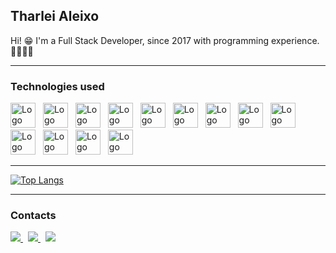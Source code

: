 ## Tharlei Aleixo

Hi! 😁 I'm a Full Stack Developer, since 2017 with programming experience. 👨🏻‍💻🚀

___

### Technologies used

<img src="https://cdn.jsdelivr.net/gh/devicons/devicon/icons/html5/html5-original.svg" width="40" alt="Logo HTML 5" style="margin-right: 0.5rem;"/>
<img src="https://cdn.jsdelivr.net/gh/devicons/devicon/icons/css3/css3-original.svg" width="40" alt="Logo CSS 3" style="margin-right: 0.5rem;"/>
<img src="https://cdn.jsdelivr.net/gh/devicons/devicon/icons/tailwindcss/tailwindcss-plain.svg" width="40" alt="Logo Tailwind CSS" style="margin-right: 0.5rem;"/>
<img src="https://cdn.jsdelivr.net/gh/devicons/devicon/icons/javascript/javascript-original.svg" alt="Logo Javascript" width="40" style="margin-right: 0.5rem;"/>
<img src="https://cdn.jsdelivr.net/gh/devicons/devicon/icons/typescript/typescript-original.svg" alt="Logo Typescript" width="40" style="margin-right: 0.5rem;"/>
<img src="https://cdn.jsdelivr.net/gh/devicons/devicon/icons/nodejs/nodejs-original.svg" width="40" alt="Logo Node.js" style="margin-right: 0.5rem;" />
<img src="https://cdn.jsdelivr.net/gh/devicons/devicon/icons/react/react-original.svg" width="40" alt="Logo React" style="margin-right: 0.5rem;"/>
<img src="https://cdn.jsdelivr.net/gh/devicons/devicon/icons/vuejs/vuejs-original.svg" width="40" alt="Logo Vue JS" style="margin-right: 0.5rem;"/>
<img src="https://cdn.jsdelivr.net/gh/devicons/devicon/icons/php/php-original.svg" width="40" alt="Logo PHP" style="margin-right: 0.5rem;"/>
<img src="https://cdn.worldvectorlogo.com/logos/laravel-2.svg" width="40" alt="Logo Laravel" style="margin-right: 0.5rem;"/>
<img src="https://cdn.jsdelivr.net/gh/devicons/devicon/icons/postgresql/postgresql-original.svg" alt="Logo Postgres SQL" width="40" style="margin-right: 0.5rem;"/>
<img src="https://cdn.jsdelivr.net/gh/devicons/devicon/icons/mysql/mysql-original.svg" width="40" alt="Logo MySQL" style="margin-right: 0.5rem;"/>
<img src="https://cdn.jsdelivr.net/gh/devicons/devicon/icons/docker/docker-original.svg" width="40" alt="Logo Docker" style="margin-right: 0.5rem;"/>

___

[![Top
Langs](https://github-readme-stats.vercel.app/api/top-langs/?username=tharlei&layout=compact)](https://github.com/anuraghazra/github-readme-stats)

___

### Contacts

<a href="https://www.linkedin.com/in/tharleialeixo/" target="_blank" style="margin-right: 0.5rem;">
  <img src="https://img.shields.io/badge/LinkedIn-333?style=for-the-badge&logo=LinkedIn&logoColor=white"/>
</a>
<a href="mailto:tharlei_aleixo@hotmail.com" target="_blank" style="margin-right: 0.5rem;">
  <img src="https://img.shields.io/badge/Email-333?style=for-the-badge&logo=gmail&logoColor=white"/>
</a>
<a href="https://tharlei.com" target="_blank" style="margin-right: 0.5rem;">
  <img src="https://img.shields.io/badge/Site-333?style=for-the-badge&logo=react&logoColor=white"/>
</a>
